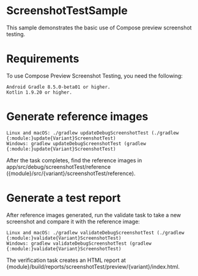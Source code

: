 # ScreenshotTestSample

This sample demonstrates the basic use of Compose preview screenshot testing. 

# Requirements

To use Compose Preview Screenshot Testing, you need the following:

    Android Gradle 8.5.0-beta01 or higher.
    Kotlin 1.9.20 or higher.

# Generate reference images

    Linux and macOS: ./gradlew updateDebugScreenshotTest (./gradlew {:module:}update{Variant}ScreenshotTest)
    Windows: gradlew updateDebugScreenshotTest (gradlew {:module:}update{Variant}ScreenshotTest)

After the task completes, find the reference images in app/src/debug/screenshotTest/reference ({module}/src/{variant}/screenshotTest/reference).


# Generate a test report

After reference images generated, run the validate task to take a new screenshot and compare it with the reference image:

    Linux and macOS: ./gradlew validateDebugScreenshotTest (./gradlew {:module:}validate{Variant}ScreenshotTest)
    Windows: gradlew validateDebugScreenshotTest (gradlew {:module:}validate{Variant}ScreenshotTest)

The verification task creates an HTML report at {module}/build/reports/screenshotTest/preview/{variant}/index.html.
